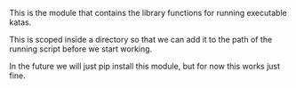 This is the module that contains the library functions
for running executable katas.

This is scoped inside a directory so that we can add it to the path of the running script before we start working.

In the future we will just pip install this module, but for now this works just fine.
